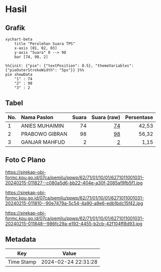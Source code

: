 # Hasil

## Grafik

```mermaid
xychart-beta
    title "Perolehan Suara TPS"
    x-axis [01, 02, 03]
    y-axis "Suara" 0 --> 98
    bar [74, 98, 2]
```

```mermaid
%%{init: {"pie": {"textPosition": 0.5}, "themeVariables": {"pieOuterStrokeWidth": "5px"}} }%%
pie showData
    "1" : 74
    "2" : 98
    "3" : 2
```

## Tabel

| No. | Nama Paslon    | Suara | Suara (raw) | Persentase |
|:--- |:-------------- | -----:| -----------:| ----------:|
| 1   | ANIES MUHAIMIN | 74    | [74][p-1]   | 42,53      |
| 2   | PRABOWO GIBRAN | 98    | [98][p-2]   | 56,32      |
| 3   | GANJAR MAHFUD  | 2     | [2][p-3]    | 1,15       |


[p-1]: https://github.com/gigit-pemilu/pemilu-2024-62-kalimantan-tengah/blob/main/pilpres/hitung-suara/sub/62-kalimantan-tengah/sub/71-kota-palangkaraya/sub/01-pahandut/sub/1001-pahandut/sub/031-tps/sub/paslon-1.txt
[p-2]: https://github.com/gigit-pemilu/pemilu-2024-62-kalimantan-tengah/blob/main/pilpres/hitung-suara/sub/62-kalimantan-tengah/sub/71-kota-palangkaraya/sub/01-pahandut/sub/1001-pahandut/sub/031-tps/sub/paslon-2.txt
[p-3]: https://github.com/gigit-pemilu/pemilu-2024-62-kalimantan-tengah/blob/main/pilpres/hitung-suara/sub/62-kalimantan-tengah/sub/71-kota-palangkaraya/sub/01-pahandut/sub/1001-pahandut/sub/031-tps/sub/paslon-3.txt

## Foto C Plano

https://sirekap-obj-formc.kpu.go.id/07ca/pemilu/ppwp/62/71/01/10/01/6271011001031-20240215-011827--c080a5d6-bb22-404e-a30f-2085af9fb5f1.jpg

https://sirekap-obj-formc.kpu.go.id/07ca/pemilu/ppwp/62/71/01/10/01/6271011001031-20240215-011810--90e7479a-5c54-4a90-a9e6-edb1bdc15f42.jpg

https://sirekap-obj-formc.kpu.go.id/07ca/pemilu/ppwp/62/71/01/10/01/6271011001031-20240215-011848--986fc29a-e192-4455-b2cb-42f104ff8d93.jpg


## Metadata

| Key        | Value               |
| ---------- | ------------------- |
| Time Stamp | 2024-02-24 22:31:28 |



